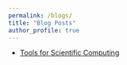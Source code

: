 ```yaml
---
permalink: /blogs/
title: "Blog Posts"
author_profile: true
---
```


 - [Tools for Scientific Computing](/blogs/tools_hpc/)

